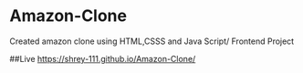 # Amazon-Clone

Created amazon clone using HTML,CSSS and Java Script/ Frontend Project


 ##Live 
 https://shrey-111.github.io/Amazon-Clone/
